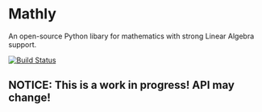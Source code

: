# Mathly
An open-source Python libary for mathematics with strong Linear Algebra support.

[![Build Status](https://travis-ci.com/aaronhma/mathly.svg?branch=master)](https://travis-ci.com/aaronhma/mathly)

## NOTICE: This is a work in progress! API may change!